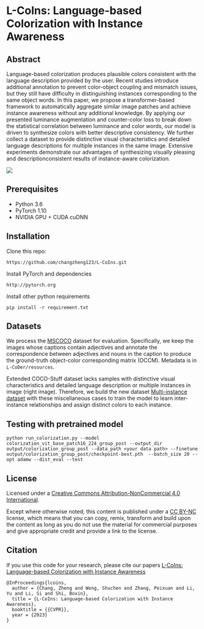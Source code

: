 # L-CoIns: Language-based Colorization with Instance Awareness

## Abstract
Language-based colorization produces plausible colors consistent with the language description provided by the user. Recent studies introduce additional annotation to prevent color-object coupling and mismatch issues, but they still have difficulty in distinguishing instances corresponding to the same object words. In this paper, we propose a transformer-based framework to automatically aggregate similar image patches and achieve instance awareness without any additional knowledge. By applying our presented luminance augmentation and counter-color loss to break down the statistical correlation between luminance and color words, our model is driven to synthesize colors with better descriptive consistency. We further collect a dataset to provide distinctive visual characteristics and detailed language descriptions for multiple instances in the same image. Extensive experiments demonstrate our advantages of synthesizing visually pleasing and descriptionconsistent results of instance-aware colorization.

<img src="teaser.png" align=center />


## Prerequisites
* Python 3.6
* PyTorch 1.10
* NVIDIA GPU + CUDA cuDNN

## Installation
Clone this repo: 
```
https://github.com/changzheng123/L-CoIns.git
```
Install PyTorch and dependencies
```
http://pytorch.org
```
Install other python requirements
```
pip install -r requirement.txt
```


## Datasets
We process the [MSCOCO](https://cocodataset.org/) dataset for evaluation. Specifically, we keep the images whose captions contain adjectives and annotate the correspondence between adjectives and nouns in the caption to produce the ground-truth object-color corresponding matrix (OCCM). Metadata is in ``L-CoDer/resources``.

Extended COCO-Stuff dataset lacks samples with distinctive visual characteristics and detailed language description or multiple instances in image (right image). Therefore, we build the new dataset [Multi-instance dataset](https://pan.baidu.com/s/1Y-8x6kG_17ngO2-m2sWVzw?pwd=3g6v) with these miscellaneous cases to train the model to learn inter-instance relationships and assign distinct colors to each instance.

## Testing with pretrained model
```
python run_colorization.py --model colorization_vit_base_patch16_224_group_post --output_dir output/colorization_group_post --data_path <your data path> --finetune output/colorization_group_post/checkpoint-best.pth  --batch_size 20 --opt adamw --dist_eval --test
```

## License
Licensed under a [Creative Commons Attribution-NonCommercial 4.0 International](https://creativecommons.org/licenses/by-nc/4.0/).

Except where otherwise noted, this content is published under a [CC BY-NC](https://creativecommons.org/licenses/by-nc/4.0/) license, which means that you can copy, remix, transform and build upon the content as long as you do not use the material for commercial purposes and give appropriate credit and provide a link to the license.

## Citation
If you use this code for your research, please cite our papers [L-CoIns: Language-based Colorization with Instance Awareness]([Whttps://ci.idm.pku.edu.cn/Weng_CVPR23f.pdf)
```
@InProceedings{lcoins,
  author = {Chang, Zheng and Weng, Shuchen and Zhang, Peixuan and Li, Yu and Li, Si and Shi, Boxin},
  title = {L-CoIns: Language-based Colorization with Instance Awareness},
  booktitle = {{CVPR}},
  year = {2023}
}
```
